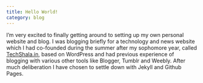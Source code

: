 ```yaml
---
title: Hello World!
category: blog
---
```


I’m very excited to finally getting around to setting up my own personal website and blog. I was blogging briefly for a technology and news website which I had co-founded during the summer after my sophomore year, called [TechShala.in](http://techshala.in), based on WordPress and had previous experience of blogging with various other tools like Blogger, Tumblr and Weebly. After much deliberation I have chosen to settle down with Jekyll and Github Pages.
